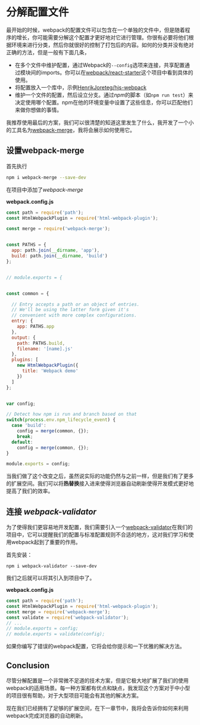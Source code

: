 # 分解配置文件

最开始的时候，webpack的配置文件可以包含在一个单独的文件中，但是随着程序的增长，你可能需要分解这个配置才更好地对它进行管理。你很有必要将他们根据环境来进行分类，然后你就很好的控制了打包后的内容。如何的分类并没有绝对正确的方法，但是一般有下面几条，

- 在多个文件中维护配置，通过Webpack的`--config`选项来连接，共享配置通过模块间的imports。你可以在[webpack/react-starter](https://github.com/webpack/react-starter)这个项目中看到具体的使用。
- 将配置放入一个库中，示例[HenrikJoreteg/hjs-webpack](https://github.com/HenrikJoreteg/hjs-webpack)
- 维护一个文件的配置，然后设立分支。通过*npm*的脚本（如`npm run test`）来决定使用哪个配置。npm在他的环境变量中设置了这些信息，你可以匹配他们来做你想做的事情。

我推荐使用最后的方案，我们可以很清楚的知道这里发生了什么，我开发了一个小的工具名为[webpack-merge](https://www.npmjs.org/package/webpack-merge)，我将会展示如何使用它。

## 设置webpack-merge

首先执行

```sh
npm i webpack-merge --save-dev
```

在项目中添加了*webpack-merge*

**webpack.config.js**

```js
const path = require('path');
const HtmlWebpackPlugin = require('html-webpack-plugin');

const merge = require('webpack-merge');


const PATHS = {
  app: path.join(__dirname, 'app'),
  build: path.join(__dirname, 'build')
};


// module.exports = { 


const common = {

  // Entry accepts a path or an object of entries.
  // We'll be using the latter form given it's
  // convenient with more complex configurations.
  entry: {
    app: PATHS.app
  },
  output: {
    path: PATHS.build,
    filename: '[name].js'
  },
  plugins: [
    new HtmlWebpackPlugin({
      title: 'Webpack demo'
    })
  ]
};


var config;

// Detect how npm is run and branch based on that
switch(process.env.npm_lifecycle_event) {
  case 'build':
    config = merge(common, {});
    break;
  default:
    config = merge(common, {});
}

module.exports = config;

```

当我们做了这个改变之后，虽然说实际的功能仍然与之前一样，但是我们有了更多的扩展空间。我们可以将**热替换**接入进来使得浏览器自动刷新使得开发模式更好地提高了我们的效率。

## 连接 *webpack-validator*

为了使得我们更容易地开发配置，我们需要引入一个[webpack-validator](https://www.npmjs.com/package/webpack-validator)在我们的项目中，它可以提醒我们的配置与标准配置规则不合适的地方，这对我们学习和使用webpack起到了重要的作用。

首先安装：

```bin
npm i webpack-validator --save-dev
```

我们之后就可以将其引入到项目中了。

**webpack.config.js**

```js
const path = require('path');
const HtmlWebpackPlugin = require('html-webpack-plugin');
const merge = require('webpack-merge');
const validate = require('webpack-validator');
// ...
// module.exports = config;
// module.exports = validate(config);
```

如果你编写了错误的webpack配置，它将会给你提示和一下优雅的解决方法。

## Conclusion

尽管分解配置是一个非常微不足道的技术方案，但是它极大地扩展了我们的使用webpack的适用场景。每一种方案都有优点和缺点，我发现这个方案对于中小型的项目很有帮助，对于大型项目可能会有其他的解决方案。

现在我们已经拥有了足够的扩展空间，在下一章节中，我将会告诉你如何来利用webpack完成浏览器的自动刷新。
